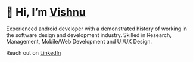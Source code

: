 # 👋 Hi, I’m [Vishnu](https://github.com/VishnuTB)
Experienced android developer with a demonstrated history of working in the software design and development industry.
Skilled in Research, Management, Mobile/Web Development and UI/UX Design.

Reach out on [LinkedIn](https://www.linkedin.com/in/vishnutb/)

<!---
VishnuTB/VishnuTB is a ✨ special ✨ repository because its `README.md` (this file) appears on your GitHub profile.
You can click the Preview link to take a look at your changes.
--->
